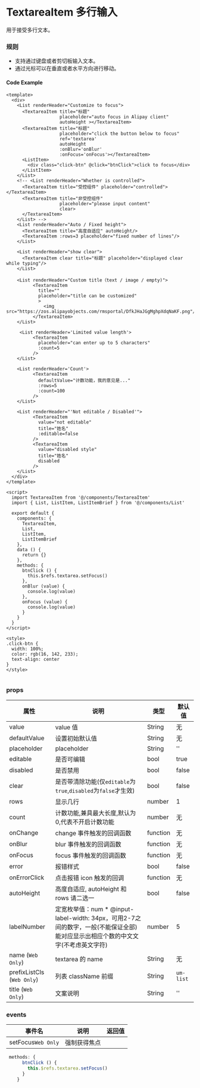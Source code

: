 # TextareaItem 多行输入

用于接受多行文本。

### 规则
 * 支持通过键盘或者剪切板输入文本。
 * 通过光标可以在垂直或者水平方向进行移动。


#### Code Example
```vue
<template>
  <div>
    <List renderHeader="Customize to focus">
      <TextareaItem title="标题"
                    placeholder="auto focus in Alipay client"
                    autoHeight ></TextareaItem>
      <TextareaItem title="标题"
                    placeholder="click the button below to focus"
                    ref='textarea'
                    autoHeight
                    :onBlur='onBlur'
                    :onFocus='onFocus'></TextareaItem>
      <ListItem>
        <div class="click-btn" @click="btnClick">click to focus</div>
      </ListItem>
    </List>
    <!-- <List renderHeader="Whether is controlled">
      <TextareaItem title="受控组件" placeholder="controlled"></TextareaItem>
      <TextareaItem title="非受控组件"
                    placeholder="please input content"
                    clear>
      </TextareaItem>
    </List> -->
    <List renderHeader="Auto / Fixed height">
      <TextareaItem title="高度自适应" autoHeight/>
      <TextareaItem :rows=3 placeholder="fixed number of lines"/>
    </List>

    <List renderHeader="show clear">
      <TextareaItem clear title="标题" placeholder="displayed clear while typing"/>
    </List>

    <List renderHeader="Custom title（text / image / empty)">
          <TextareaItem
            title=""
            placeholder="title can be customized"
            >
              <img src="https://zos.alipayobjects.com/rmsportal/DfkJHaJGgMghpXdqNaKF.png"/>
          </TextareaItem>
    </List>

     <List renderHeader='Limited value length'>
          <TextareaItem
            placeholder="can enter up to 5 characters"
            :count=5
          />
    </List>

    <List renderHeader='Count'>
          <TextareaItem
            defaultValue="计数功能，我的意见是..."
            :rows=5
            :count=100
          />
    </List>

    <List renderHeader="'Not editable / Disabled'">
          <TextareaItem
            value="not editable"
            title="姓名"
            :editable=false
          />
          <TextareaItem
            value="disabled style"
            title="姓名"
            disabled
          />
    </List>
  </div>
</template>

<script>
  import TextareaItem from '@/components/TextareaItem'
  import { List, ListItem, ListItemBrief } from '@/components/List'

  export default {
    components: {
      TextareaItem,
      List,
      ListItem,
      ListItemBrief
    },
    data () {
      return {}
    },
    methods: {
      btnClick () {
        this.$refs.textarea.setFocus()
      },
      onBlur (value) {
        console.log(value)
      },
      onFocus (value) {
        console.log(value)
      }
    }
  }
</script>

<style>
.click-btn {
  width: 100%;
  color: rgb(16, 142, 233);
  text-align: center
}
</style>


```
### props

| 属性 | 说明 | 类型 | 默认值 |
| --- | --- | --- | --- |
| value | value 值 | String | 无 |
| defaultValue | 设置初始默认值	 | String | 无 |
| placeholder | placeholder | String | '' |
| editable | 是否可编辑	 | bool | true |
| disabled | 是否禁用	 | bool | false |
| clear | 是否带清除功能(仅`editable`为`true`,`disabled`为`false`才生效) | bool | false |
| rows | 显示几行 | number | 1 |
| count | 计数功能,兼具最大长度,默认为0,代表不开启计数功能 | number | 无 |
| onChange | change 事件触发的回调函数 | function | 无 |
| onBlur | blur 事件触发的回调函数 | function | 无 |
| onFocus | focus 事件触发的回调函数 | function | 无 |
| error | 报错样式 | bool | false |
| onErrorClick | 点击报错 icon 触发的回调 | function | 无 |
| autoHeight | 高度自适应, autoHeight 和 rows 请二选一 | bool | false |
| labelNumber | 定宽枚举值：num * @input-label-width: 34px，可用2-7之间的数字，一般(不能保证全部)能对应显示出相应个数的中文文字(不考虑英文字符) | number | 5 |
| name (`Web Only`) | textarea 的 name | String | 无 |
| prefixListCls (`Web Only`) | 列表 className 前缀 | String | `um-list` |
| title (`Web Only`) | 文案说明	 | String | '' |


### events

| 事件名 | 说明 | 返回值 |
| --- | --- | --- |
| setFocus`Web Only` | 强制获得焦点	 |  |

```js
 methods: {
      btnClick () {
        this.$refs.textarea.setFocus()
      }
    }
```

<Demo url="https://ladybirddev.github.io/ui-nuclear-mobile-demo/#/textarea-item" />